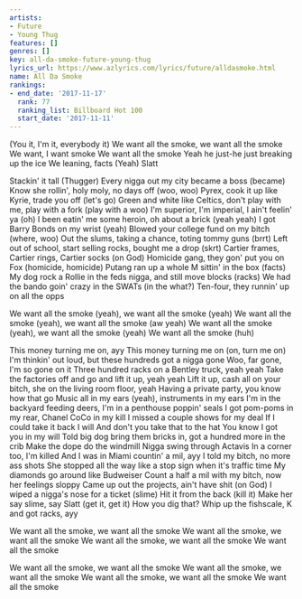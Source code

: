 ```yaml
---
artists:
- Future
- Young Thug
features: []
genres: []
key: all-da-smoke-future-young-thug
lyrics_url: https://www.azlyrics.com/lyrics/future/alldasmoke.html
name: All Da Smoke
rankings:
- end_date: '2017-11-17'
  rank: 77
  ranking_list: Billboard Hot 100
  start_date: '2017-11-11'
---
```



(You it, I'm it, everybody it)
We want all the smoke, we want all the smoke
We want, I want smoke
We want all the smoke
Yeah he just-he just breaking up the ice
We leaning, facts
(Yeah)
Slatt


Stackin' it tall (Thugger)
Every nigga out my city became a boss (became)
Know she rollin', holy moly, no days off (woo, woo)
Pyrex, cook it up like Kyrie, trade you off (let's go)
Green and white like Celtics, don't play with me, play with a fork (play with a woo)
I'm superior, I'm imperial, I ain't feelin' ya (oh)
I been eatin' me some heroin, oh about a brick (yeah yeah)
I got Barry Bonds on my wrist (yeah)
Blowed your college fund on my bitch (where, woo)
Out the slums, taking a chance, toting tommy guns (brrt)
Left out of school, start selling rocks, bought me a drop (skrt)
Cartier frames, Cartier rings, Cartier socks (on God)
Homicide gang, they gon' put you on Fox (homicide, homicide)
Putang ran up a whole M sittin' in the box (facts)
My dog rock a Rollie in the feds nigga, and still move blocks (racks)
We had the bando goin' crazy in the SWATs (in the what?)
Ten-four, they runnin' up on all the opps


We want all the smoke (yeah), we want all the smoke (yeah)
We want all the smoke (yeah), we want all the smoke (aw yeah)
We want all the smoke (yeah), we want all the smoke (yeah)
We want all the smoke (huh)


This money turning me on, ayy
This money turning me on (on, turn me on)
I'm thinkin' out loud, but these hundreds got a nigga gone
Woo, far gone, I'm so gone on it
Three hundred racks on a Bentley truck, yeah yeah
Take the factories off and go and lift it up, yeah yeah
Lift it up, cash all on your bitch, she on the living room floor, yeah
Having a private party, you know how that go
Music all in my ears (yeah), instruments in my ears
I'm in the backyard feeding deers, I'm in a penthouse poppin' seals
I got pom-poms in my rear, Chanel CoCo in my kill
I missed a couple shows for my deal
If I could take it back I will
And don't you take that to the hat
You know I got you in my will
Told big dog bring them bricks in, got a hundred more in the crib
Make the dope do the windmill
Nigga swing through Actavis
In a corner too, I'm killed
And I was in Miami countin' a mil, ayy
I told my bitch, no more ass shots
She stopped all the way like a stop sign when it's traffic time
My diamonds go around like Budweiser
Count a half a mil with my bitch, now her feelings sloppy
Came up out the projects, ain't have shit (on God)
I wiped a nigga's nose for a ticket (slime)
Hit it from the back (kill it)
Make her say slime, say Slatt (get it, get it)
How you dig that?
Whip up the fishscale, K and got racks, ayy


We want all the smoke, we want all the smoke
We want all the smoke, we want all the smoke
We want all the smoke, we want all the smoke
We want all the smoke


We want all the smoke, we want all the smoke
We want all the smoke, we want all the smoke
We want all the smoke, we want all the smoke
We want all the smoke



